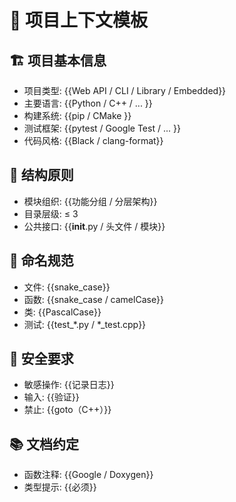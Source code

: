 # 📂 项目上下文模板

## 🏗️ 项目基本信息
- 项目类型: {{Web API / CLI / Library / Embedded}}
- 主要语言: {{Python / C++ / ... }}
- 构建系统: {{pip / CMake }}
- 测试框架: {{pytest / Google Test / ... }}
- 代码风格: {{Black / clang-format}}

## 📂 结构原则
- 模块组织: {{功能分组 / 分层架构}}
- 目录层级: ≤ 3
- 公共接口: {{__init__.py / 头文件 / 模块}}

## 🧩 命名规范
- 文件: {{snake_case}}
- 函数: {{snake_case / camelCase}}
- 类: {{PascalCase}}
- 测试: {{test_*.py / *_test.cpp}}

## 🔐 安全要求
- 敏感操作: {{记录日志}}
- 输入: {{验证}}
- 禁止: {{goto（C++）}}

## 📚 文档约定
- 函数注释: {{Google / Doxygen}}
- 类型提示: {{必须}}

